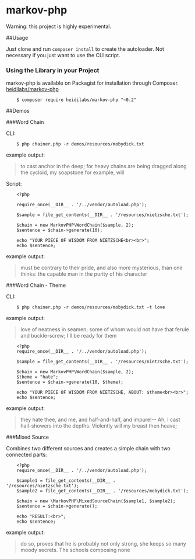 markov-php
==========

Warning: this project is highly experimental.

##Usage

Just clone and run `composer install` to create the autoloader. Not necessary if you just want to use the CLI script.

### Using the Library in your Project
markov-php is available on Packagist for installation through Composer. [heidilabs/markov-php](https://packagist.org/packages/heidilabs/markov-php)

        $ composer require heidilabs/markov-php "~0.2"

##Demos

###Word Chain

CLI:
        
        $ php chainer.php -r demos/resources/mobydick.txt

example output:
> to cast anchor in the deep; for heavy chains are being dragged along the cycloid, my soapstone for example, will


Script:

        <?php
             
        require_once(__DIR__ . '/../vendor/autoload.php');
        
        $sample = file_get_contents(__DIR__ . '/resources/nietzsche.txt');
        
        $chain = new MarkovPHP\WordChain($sample, 2);
        $sentence = $chain->generate(10);
        
        echo "YOUR PIECE OF WISDOM FROM NIETZSCHE<br><br>";
        echo $sentence;
        
example output:
> must be contrary to their pride, and also more mysterious, than one thinks: the capable man in the purity of his character

###Word Chain - Theme

CLI:
        
        $ php chainer.php -r demos/resources/mobydick.txt -t love
     
example output:
> love of neatness in seamen; some of whom would not have that ferule and buckle-screw; I'll be ready for them

        <?php
        require_once(__DIR__ . '/../vendor/autoload.php');
        
        $sample = file_get_contents(__DIR__ . '/resources/nietzsche.txt');
        
        $chain = new MarkovPHP\WordChain($sample, 2);
        $theme = "hate";
        $sentence = $chain->generate(10, $theme);
        
        echo "YOUR PIECE OF WISDOM FROM NIETZSCHE, ABOUT: $theme<br><br>";
        echo $sentence;

example output:
> they hate thee, and me, and half-and-half, and impure!-- Ah, I cast hail-showers into the depths. Violently will my breast then heave;

###Mixed Source

Combines two different sources and creates a simple chain with two connected parts:

        <?php
        require_once(__DIR__ . '/../vendor/autoload.php');
        
        $sample1 = file_get_contents(__DIR__ . '/resources/nietzsche.txt');
        $sample2 = file_get_contents(__DIR__ . '/resources/mobydick.txt');
        
        $chain = new \MarkovPHP\MixedSourceChain($sample1, $sample2);
        $sentence = $chain->generate();
        
        echo "RESULT:<br>";
        echo $sentence;
        
example output:
> do so, proves that he is probably not only strong, she keeps so many moody secrets. The schools composing none

